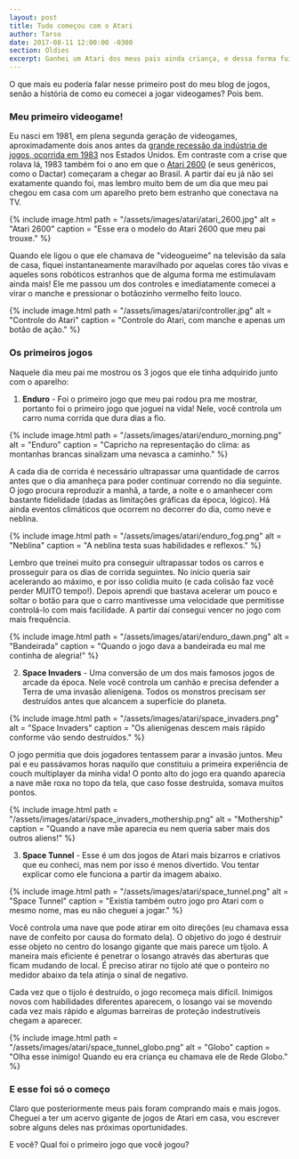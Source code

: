 ```yaml
---
layout: post
title: Tudo começou com o Atari
author: Tarso
date: 2017-08-11 12:00:00 -0300
section: Oldies
excerpt: Ganhei um Atari dos meus pais ainda criança, e dessa forma fui apresentado aos videogames. Neste post relembrarei os primeiros jogos que joguei na vida.
---
```

O que mais eu poderia falar nesse primeiro post do meu blog de jogos, senão a história de como eu comecei a jogar videogames? Pois bem.

### Meu primeiro videogame!

Eu nasci em 1981, em plena segunda geração de videogames, aproximadamente dois anos antes da [grande recessão da indústria de jogos, ocorrida em 1983](https://pt.wikipedia.org/wiki/Crache_norte-americano_dos_jogos_eletr%C3%B4nicos_de_1983) nos Estados Unidos. Em contraste com a crise que rolava lá, 1983 também foi o ano em que o [Atari 2600](https://pt.wikipedia.org/wiki/Atari_2600) (e seus genéricos, como o Dactar) começaram a chegar ao Brasil. A partir daí eu já não sei exatamente quando foi, mas lembro muito bem de um dia que meu pai chegou em casa com um aparelho preto bem estranho que conectava na TV.

{%
  include image.html
  path = "/assets/images/atari/atari_2600.jpg"
  alt = "Atari 2600"
  caption = "Esse era o modelo do Atari 2600 que meu pai trouxe."
%}

Quando ele ligou o que ele chamava de "videogueime" na televisão da sala de casa, fiquei instantaneamente maravilhado por aquelas cores tão vivas e aqueles sons robóticos estranhos que de alguma forma me estimulavam ainda mais! Ele me passou um dos controles e imediatamente comecei a virar o manche e pressionar o botãozinho vermelho feito louco.

{%
  include image.html
  path = "/assets/images/atari/controller.jpg"
  alt = "Controle do Atari"
  caption = "Controle do Atari, com manche e apenas um botão de ação."
%}

### Os primeiros jogos

Naquele dia meu pai me mostrou os 3 jogos que ele tinha adquirido junto com o aparelho:

1) **Enduro** - Foi o primeiro jogo que meu pai rodou pra me mostrar, portanto foi o primeiro jogo que joguei na vida! Nele, você controla um carro numa corrida que dura dias a fio.

{%
  include image.html
  path = "/assets/images/atari/enduro_morning.png"
  alt = "Enduro"
  caption = "Capricho na representação do clima: as montanhas brancas sinalizam uma nevasca a caminho."
%}

A cada dia de corrida é necessário ultrapassar uma quantidade de carros antes que o dia amanheça para poder continuar correndo no dia seguinte. O jogo procura reproduzir a manhã, a tarde, a noite e o amanhecer com bastante fidelidade (dadas as limitações gráficas da época, lógico). Há ainda eventos climáticos que ocorrem no decorrer do dia, como neve e neblina.

{%
  include image.html
  path = "/assets/images/atari/enduro_fog.png"
  alt = "Neblina"
  caption = "A neblina testa suas habilidades e reflexos."
%}

Lembro que treinei muito pra conseguir ultrapassar todos os carros e prosseguir para os dias de corrida seguintes. No início queria sair acelerando ao máximo, e por isso colidia muito (e cada colisão faz você perder MUITO tempo!). Depois aprendi que bastava acelerar um pouco e soltar o botão para que o carro mantivesse uma velocidade que permitisse controlá-lo com mais facilidade. A partir daí consegui vencer no jogo com mais frequência.

{%
  include image.html
  path = "/assets/images/atari/enduro_dawn.png"
  alt = "Bandeirada"
  caption = "Quando o jogo dava a bandeirada eu mal me continha de alegria!"
%}

2) **Space Invaders** - Uma conversão de um dos mais famosos jogos de arcade da época. Nele você controla um canhão e precisa defender a Terra de uma invasão alienígena. Todos os monstros precisam ser destruídos antes que alcancem a superfície do planeta.

{%
  include image.html
  path = "/assets/images/atari/space_invaders.png"
  alt = "Space Invaders"
  caption = "Os alienígenas descem mais rápido conforme vão sendo destruídos."
%}

O jogo permitia que dois jogadores tentassem parar a invasão juntos. Meu pai e eu passávamos horas naquilo que constituiu a primeira experiência de couch multiplayer da minha vida! O ponto alto do jogo era quando aparecia a nave mãe roxa no topo da tela, que caso fosse destruída, somava muitos pontos.

{%
  include image.html
  path = "/assets/images/atari/space_invaders_mothership.png"
  alt = "Mothership"
  caption = "Quando a nave mãe aparecia eu nem queria saber mais dos outros aliens!"
%}

3) **Space Tunnel** - Esse é um dos jogos de Atari mais bizarros e criativos que eu conheci, mas nem por isso é menos divertido. Vou tentar explicar como ele funciona a partir da imagem abaixo.

{%
  include image.html
  path = "/assets/images/atari/space_tunnel.png"
  alt = "Space Tunnel"
  caption = "Existia também outro jogo pro Atari com o mesmo nome, mas eu não cheguei a jogar."
%}

Você controla uma nave que pode atirar em oito direções (eu chamava essa nave de confeito por causa do formato dela). O objetivo do jogo é destruir esse objeto no centro do losango gigante que mais parece um tijolo. A maneira mais eficiente é penetrar o losango através das aberturas que ficam mudando de local. É preciso atirar no tijolo até que o ponteiro no medidor abaixo da tela atinja o sinal de negativo.

Cada vez que o tijolo é destruído, o jogo recomeça mais difícil. Inimigos novos com habilidades diferentes aparecem, o losango vai se movendo cada vez mais rápido e algumas barreiras de proteção indestrutíveis chegam a aparecer.

{%
  include image.html
  path = "/assets/images/atari/space_tunnel_globo.png"
  alt = "Globo"
  caption = "Olha esse inimigo! Quando eu era criança eu chamava ele de Rede Globo."
%}

### E esse foi só o começo

Claro que posteriormente meus pais foram comprando mais e mais jogos. Cheguei a ter um acervo gigante de jogos de Atari em casa, vou escrever sobre alguns deles nas próximas oportunidades.

E você? Qual foi o primeiro jogo que você jogou?
